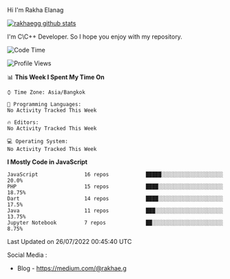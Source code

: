 Hi I'm Rakha Elanag


[![rakhaegg github stats](https://github-readme-stats.vercel.app/api?username=rakhaegg)](https://github.com/rakhaegg/rakhaegg)

I'm C\C++ Developer. So I hope you enjoy with my repository. 



<!--START_SECTION:waka-->
![Code Time](http://img.shields.io/badge/Code%20Time-0%20secs-blue)

![Profile Views](http://img.shields.io/badge/Profile%20Views-0-blue)

📊 **This Week I Spent My Time On** 

```text
⌚︎ Time Zone: Asia/Bangkok

💬 Programming Languages: 
No Activity Tracked This Week

🔥 Editors: 
No Activity Tracked This Week

💻 Operating System: 
No Activity Tracked This Week

```

**I Mostly Code in JavaScript** 

```text
JavaScript               16 repos            █████░░░░░░░░░░░░░░░░░░░░   20.0% 
PHP                      15 repos            ████░░░░░░░░░░░░░░░░░░░░░   18.75% 
Dart                     14 repos            ████░░░░░░░░░░░░░░░░░░░░░   17.5% 
Java                     11 repos            ███░░░░░░░░░░░░░░░░░░░░░░   13.75% 
Jupyter Notebook         7 repos             ██░░░░░░░░░░░░░░░░░░░░░░░   8.75%

```



 Last Updated on 26/07/2022 00:45:40 UTC
<!--END_SECTION:waka-->

Social Media : 
- Blog - https://medium.com/@rakhae.g
